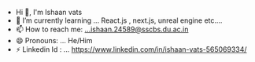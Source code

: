 - Hi 👋, I'm Ishaan vats
- 🌱 I’m currently learning ... React.js , next.js, unreal engine etc....
- 📫 How to reach me: ...ishaan.24589@sscbs.du.ac.in
- 😄 Pronouns: ... He/Him
- ⚡ Linkedin Id : ... https://www.linkedin.com/in/ishaan-vats-565069334/

